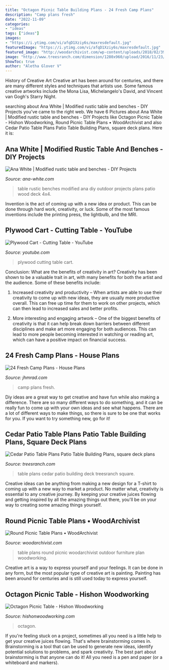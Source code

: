 ```yaml
---
title: "Octagon Picnic Table Building Plans - 24 Fresh Camp Plans"
description: "Camp plans fresh"
date: "2022-11-09"
categories:
- "ideas"
tags: ["ideas"]
images:
- "https://i.ytimg.com/vi/afqD1Xziy6s/maxresdefault.jpg"
featuredImage: "https://i.ytimg.com/vi/afqD1Xziy6s/maxresdefault.jpg"
featured_image: "http://woodarchivist.com/wp-content/uploads/2018/02/3996-Round-Picnic-Table-Plans-2.jpg"
image: "http://www.treesranch.com/dimension/1280x960/upload/2016/11/23/cedar-patio-table-plans-patio-table-building-plans-lrg-faa49dfaf586597d.jpg"
ShowToc: true
author: "Aletha Glover V"
---
```



History of Creative Art
Creative art has been around for centuries, and there are many different styles and techniques that artists use. Some famous creative artworks include the Mona Lisa, Michelangelo's David, and Vincent van Gogh's Starry Night.

	

		
searching about Ana White | Modified rustic table and benches - DIY Projects you've came to the right web. We have 6 Pictures about Ana White | Modified rustic table and benches - DIY Projects like Octagon Picnic Table - Hishon Woodworking, Round Picnic Table Plans • WoodArchivist and also Cedar Patio Table Plans Patio Table Building Plans, square deck plans. Here it is:
		
    
## Ana White | Modified Rustic Table And Benches - DIY Projects

<img loading=lazy src="http://www.ana-white.com/sites/default/files/3154828680_1371442183.jpg" onerror="this.onerror=null;this.src='https://tse4.mm.bing.net/th?id=OIP.E5TkwF7lgUDwzCUXzgoYtQHaJ4&amp;pid=15.1';" alt="Ana White | Modified rustic table and benches - DIY Projects">

_Source: ana-white.com_

>table rustic benches modified ana diy outdoor projects plans patio wood deck 4x4. 

	

Invention is the act of coming up with a new idea or product. This can be done through hard work, creativity, or luck. Some of the most famous inventions include the printing press, the lightbulb, and the MRI.

    
## Plywood Cart - Cutting Table - YouTube

<img loading=lazy src="https://i.ytimg.com/vi/afqD1Xziy6s/maxresdefault.jpg" onerror="this.onerror=null;this.src='https://tse1.mm.bing.net/th?id=OIP.nNYuJvDObTLOX7t15nFp_wHaEK&amp;pid=15.1';" alt="Plywood Cart - Cutting Table - YouTube">

_Source: youtube.com_

>plywood cutting table cart. 

	

Conclusion: What are the benefits of creativity in art?
Creativity has been shown to be a valuable trait in art, with many benefits for both the artist and the audience. Some of these benefits include:
1. Increased creativity and productivity – When artists are able to use their creativity to come up with new ideas, they are usually more productive overall. This can free up time for them to work on other projects, which can then lead to increased sales and better profits.

2. More interesting and engaging artwork – One of the biggest benefits of creativity is that it can help break down barriers between different disciplines and make art more engaging for both audiences. This can lead to more people becoming interested in watching or reading art, which can have a positive impact on financial success.


    
## 24 Fresh Camp Plans - House Plans

<img loading=lazy src="http://campyahweh.com/images/Camp_Plans.jpg" onerror="this.onerror=null;this.src='https://tse3.mm.bing.net/th?id=OIP.X_PVLVDqwQnTgQydca63sAHaFf&amp;pid=15.1';" alt="24 Fresh Camp Plans - House Plans">

_Source: jhmrad.com_

>camp plans fresh. 

	

Diy ideas are a great way to get creative and have fun while also making a difference. There are so many different ways to do something, and it can be really fun to come up with your own ideas and see what happens. There are a lot of different ways to make things, so there is sure to be one that works for you. If you want to try something new, go for it!

    
## Cedar Patio Table Plans Patio Table Building Plans, Square Deck Plans

<img loading=lazy src="http://www.treesranch.com/dimension/1280x960/upload/2016/11/23/cedar-patio-table-plans-patio-table-building-plans-lrg-faa49dfaf586597d.jpg" onerror="this.onerror=null;this.src='https://tse4.mm.bing.net/th?id=OIP.MRVCOMmmnk_2cf9ZwYgYrQHaFj&amp;pid=15.1';" alt="Cedar Patio Table Plans Patio Table Building Plans, square deck plans">

_Source: treesranch.com_

>table plans cedar patio building deck treesranch square. 

	

Creative ideas can be anything from making a new design for a T-shirt to coming up with a new way to market a product. No matter what, creativity is essential to any creative journey. By keeping your creative juices flowing and getting inspired by all the amazing things out there, you'll be on your way to creating some amazing things yourself.

    
## Round Picnic Table Plans • WoodArchivist

<img loading=lazy src="http://woodarchivist.com/wp-content/uploads/2018/02/3996-Round-Picnic-Table-Plans-2.jpg" onerror="this.onerror=null;this.src='https://tse1.mm.bing.net/th?id=OIP.FIT8YKTm2nCFzpJV8WR3fwHaL2&amp;pid=15.1';" alt="Round Picnic Table Plans • WoodArchivist">

_Source: woodarchivist.com_

>table plans round picnic woodarchivist outdoor furniture plan woodworking. 

	

Creative art is a way to express yourself and your feelings. It can be done in any form, but the most popular type of creative art is painting. Painting has been around for centuries and is still used today to express yourself.

    
## Octagon Picnic Table - Hishon Woodworking

<img loading=lazy src="https://www.hishonwoodworking.com/wp-content/uploads/2017/03/octagon-picnic-table-1024x768.jpg" onerror="this.onerror=null;this.src='https://tse1.mm.bing.net/th?id=OIP.sUIxD6d1w01ekui5NzoLAAHaFj&amp;pid=15.1';" alt="Octagon Picnic Table - Hishon Woodworking">

_Source: hishonwoodworking.com_

>octagon. 

	

If you're feeling stuck on a project, sometimes all you need is a little help to get your creative juices flowing. That's where brainstorming comes in. Brainstorming is a tool that can be used to generate new ideas, identify potential solutions to problems, and spark creativity. The best part about brainstorming is that anyone can do it! All you need is a pen and paper (or a whiteboard and markers).

